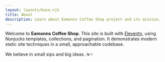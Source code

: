 ```yaml
---
layout: layouts/base.njk
title: About
description: Learn about Eamonns Coffee Shop project and its mission.
---
```


Welcome to **Eamonns Coffee Shop**. This site is built with [Eleventy](https://www.11ty.dev/docs/),
using Nunjucks templates, collections, and pagination. It demonstrates modern static site
techniques in a small, approachable codebase.

We believe in small sips and big ideas. ☕✨



